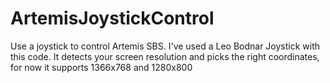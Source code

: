 ArtemisJoystickControl
======================

Use a joystick to control Artemis SBS.
I've used a Leo Bodnar Joystick with this code. 
It detects your screen resolution and picks the right coordinates, for now it supports 1366x768 and 1280x800

